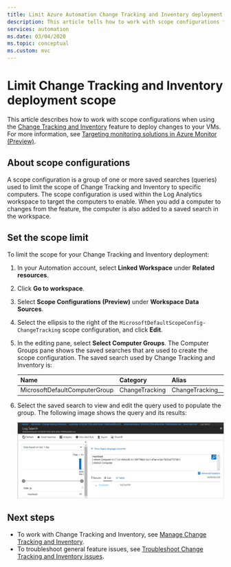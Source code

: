 ```yaml
---
title: Limit Azure Automation Change Tracking and Inventory deployment scope
description: This article tells how to work with scope configurations to limit the scope of a Change Tracking and Inventory deployment.
services: automation
ms.date: 03/04/2020
ms.topic: conceptual
ms.custom: mvc
---
```


# Limit Change Tracking and Inventory deployment scope

This article describes how to work with scope configurations when using the [Change Tracking and Inventory](change-tracking.md) feature to deploy changes to your VMs. For more information, see [Targeting monitoring solutions in Azure Monitor (Preview)](../azure-monitor/insights/solution-targeting.md). 

## About scope configurations

A scope configuration is a group of one or more saved searches (queries) used to limit the scope of Change Tracking and Inventory to specific computers. The scope configuration is used within the Log Analytics workspace to target the computers to enable. When you add a computer to changes from the feature, the computer is also added to a saved search in the workspace.

## Set the scope limit

To limit the scope for your Change Tracking and Inventory deployment:

1. In your Automation account, select **Linked Workspace** under **Related resources**.

2. Click **Go to workspace**.

3. Select **Scope Configurations (Preview)** under **Workspace Data Sources**.

4. Select the ellipsis to the right of the  `MicrosoftDefaultScopeConfig-ChangeTracking` scope configuration, and click **Edit**. 

5. In the editing pane, select **Select Computer Groups**. The Computer Groups pane shows the saved searches that are used to create the scope configuration. The saved search used by Change Tracking and Inventory is:

    |Name     |Category  |Alias  |
    |---------|---------|---------|
    |MicrosoftDefaultComputerGroup     |  ChangeTracking       | ChangeTracking__MicrosoftDefaultComputerGroup        |

6. Select the saved search to view and edit the query used to populate the group. The following image shows the query and its results:

    ![Saved searches](media/automation-scope-configurations-change-tracking/logsearch.png)

## Next steps

* To work with Change Tracking and Inventory, see [Manage Change Tracking and Inventory](change-tracking-file-contents.md).
* To troubleshoot general feature issues, see [Troubleshoot Change Tracking and Inventory issues](troubleshoot/change-tracking.md).
